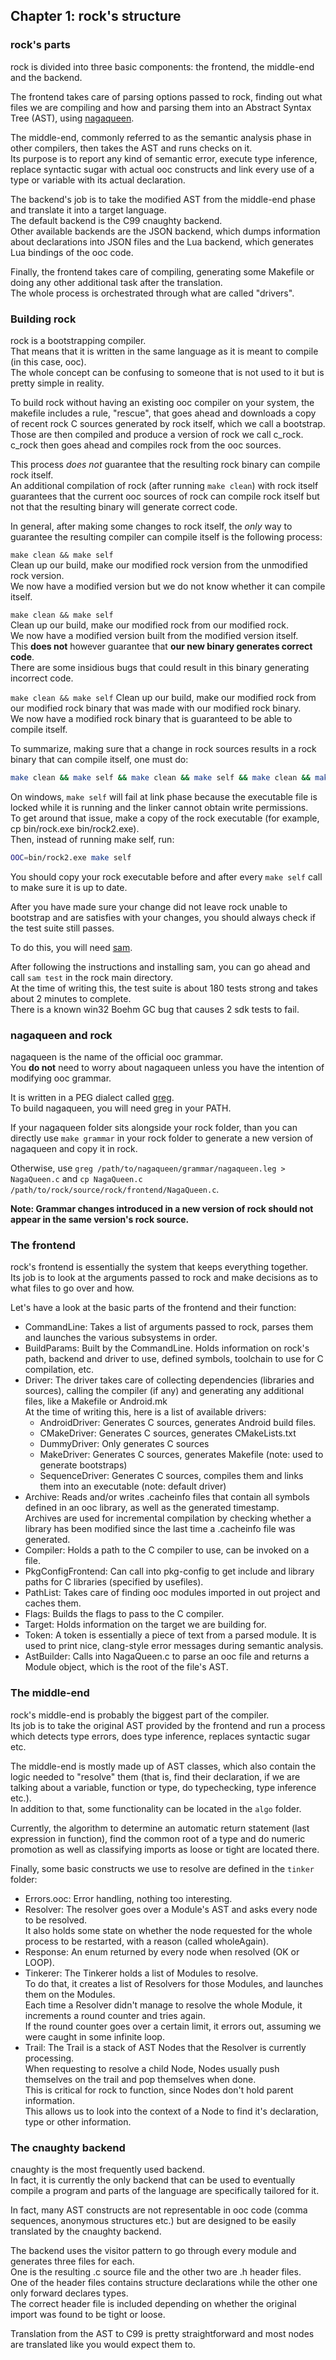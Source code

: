 ## Chapter 1: rock's structure

### rock's parts

rock is divided into three basic components: the frontend, the middle-end and the backend.  

The frontend takes care of parsing options passed to rock, finding out what files we are compiling and how and parsing them into an Abstract Syntax Tree (AST), using [nagaqueen](https://github.com/ooc-lang/nagaqueen).  

The middle-end, commonly referred to as the semantic analysis phase in other compilers, then takes the AST and runs checks on it.  
Its purpose is to report any kind of semantic error, execute type inference, replace syntactic sugar with actual ooc constructs and link every use of a type or variable with its actual declaration.  

The backend's job is to take the modified AST from the middle-end phase and translate it into a target language.  
The default backend is the C99 cnaughty backend.  
Other available backends are the JSON backend, which dumps information about declarations into JSON files and the Lua backend, which generates Lua bindings of the ooc code.  

Finally, the frontend takes care of compiling, generating some Makefile or doing any other additional task after the translation.  
The whole process is orchestrated through what are called "drivers".  

### Building rock

rock is a bootstrapping compiler.  
That means that it is written in the same language as it is meant to compile (in this case, ooc).  
The whole concept can be confusing to someone that is not used to it but is pretty simple in reality.  

To build rock without having an existing ooc compiler on your system, the makefile includes a rule, "rescue", that goes ahead and downloads a copy of recent rock C sources generated by rock itself, which we call a bootstrap.  
Those are then compiled and produce a version of rock we call c_rock.  
c_rock then goes ahead and compiles rock from the ooc sources.  

This process _does not_ guarantee that the resulting rock binary can compile rock itself.  
An additional compilation of rock (after running `make clean`) with rock itself guarantees that the current ooc sources of rock can compile rock itself but not that the resulting binary will generate correct code.  

In general, after making some changes to rock itself, the _only_ way to guarantee the resulting compiler can compile itself is the following process:  

`make clean && make self`  
Clean up our build, make our modified rock version from the unmodified rock version.  
We now have a modified version but we do not know whether it can compile itself.  

`make clean && make self`  
Clean up our build, make our modified rock from our modified rock.  
We now have a modified version built from the modified version itself.  
This __does not__ however guarantee that __our new binary generates correct code__.  
There are some insidious bugs that could result in this binary generating incorrect code.  

`make clean && make self`
Clean up our build, make our modified rock from our modified rock binary that was made with our modified rock binary.  
We now have a modified rock binary that is guaranteed to be able to compile itself.  

To summarize, making sure that a change in rock sources results in a rock binary that can compile itself, one must do:  
```sh
make clean && make self && make clean && make self && make clean && make self
```

On windows, `make self` will fail at link phase because the executable file is locked while it is running and the linker cannot obtain write permissions.  
To get around that issue, make a copy of the rock executable (for example, cp bin/rock.exe bin/rock2.exe).  
Then, instead of running make self, run:  

```sh
OOC=bin/rock2.exe make self
```

You should copy your rock executable before and after every `make self` call to make sure it is up to date.  


After you have made sure your change did not leave rock unable to bootstrap and are satisfies with your changes, you should always check if the test suite still passes.  

To do this, you will need [sam](https://github.com/ooc-lang/sam).  

After following the instructions and installing sam, you can go ahead and call `sam test` in the rock main directory.  
At the time of writing this, the test suite is about 180 tests strong and takes about 2 minutes to complete.  
There is a known win32 Boehm GC bug that causes 2 sdk tests to fail.  

### nagaqueen and rock

nagaqueen is the name of the official ooc grammar.  
You __do not__ need to worry about nagaqueen unless you have the intention of modifying ooc grammar.  

It is written in a PEG dialect called [greg](https://github.com/ooc-lang/greg).  
To build nagaqueen, you will need greg in your PATH.  

If your nagaqueen folder sits alongside your rock folder, than you can directly use `make grammar` in your rock folder to generate a new version of nagaqueen and copy it in rock.  

Otherwise, use `greg /path/to/nagaqueen/grammar/nagaqueen.leg > NagaQueen.c` and `cp NagaQueen.c /path/to/rock/source/rock/frontend/NagaQueen.c`.  

__Note: Grammar changes introduced in a new version of rock should not appear in the same version's rock source.__  

### The frontend

rock's frontend is essentially the system that keeps everything together.  
Its job is to look at the arguments passed to rock and make decisions as to what files to go over and how.  

Let's have a look at the basic parts of the frontend and their function:  

- CommandLine: Takes a list of arguments passed to rock, parses them and launches the various subsystems in order.
- BuildParams: Built by the CommandLine. Holds information on rock's path, backend and driver to use, defined symbols, toolchain to use for C compilation, etc.  
- Driver: The driver takes care of collecting dependencies (libraries and sources), calling the compiler (if any) and generating any additional files, like a Makefile or Android.mk  
At the time of writing this, here is a list of available drivers:  
    * AndroidDriver: Generates C sources, generates Android build files.
    * CMakeDriver: Generates C sources, generates CMakeLists.txt
    * DummyDriver: Only generates C sources
    * MakeDriver: Generates C sources, generates Makefile (note: used to generate bootstraps)
    * SequenceDriver: Generates C sources, compiles them and links them into an executable (note: default driver)
- Archive: Reads and/or writes .cacheinfo files that contain all symbols defined in an ooc library, as well as the generated timestamp.  
Archives are used for incremental compilation by checking whether a library has been modified since the last time a .cacheinfo file was generated.  
- Compiler: Holds a path to the C compiler to use, can be invoked on a file.  
- PkgConfigFrontend: Can call into pkg-config to get include and library paths for C libraries (specified by usefiles).  
- PathList: Takes care of finding ooc modules imported in out project and caches them.
- Flags: Builds the flags to pass to the C compiler.
- Target: Holds information on the target we are building for.
- Token: A token is essentially a piece of text from a parsed module. It is used to print nice, clang-style error messages during semantic analysis.
- AstBuilder: Calls into NagaQueen.c to parse an ooc file and returns a Module object, which is the root of the file's AST.


### The middle-end

rock's middle-end is probably the biggest part of the compiler.  
Its job is to take the original AST provided by the frontend and run a process which detects type errors, does type inference, replaces syntactic sugar etc.  

The middle-end is mostly made up of AST classes, which also contain the logic needed to "resolve" them (that is, find their declaration, if we are talking about a variable, function or type, do typechecking, type inference etc.).  
In addition to that, some functionality can be located in the `algo` folder.  

Currently, the algorithm to determine an automatic return statement (last expression in function), find the common root of a type and do numeric promotion as well as classifying imports as loose or tight are located there.  

Finally, some basic constructs we use to resolve are defined in the `tinker` folder:  

- Errors.ooc: Error handling, nothing too interesting.
- Resolver: The resolver goes over a Module's AST and asks every node to be resolved.  
It also holds some state on whether the node requested for the whole process to be restarted, with a reason (called wholeAgain).
- Response: An enum returned by every node when resolved (OK or LOOP).  
- Tinkerer: The Tinkerer holds a list of Modules to resolve.  
To do that, it creates a list of Resolvers for those Modules, and launches them on the Modules.  
Each time a Resolver didn't manage to resolve the whole Module, it increments a round counter and tries again.  
If the round counter goes over a certain limit, it errors out, assuming we were caught in some infinite loop.  
- Trail: The Trail is a stack of AST Nodes that the Resolver is currently processing.  
When requesting to resolve a child Node, Nodes usually push themselves on the trail and pop themselves when done.  
This is critical for rock to function, since Nodes don't hold parent information.  
This allows us to look into the context of a Node to find it's declaration, type or other information.

### The cnaughty backend

cnaughty is the most frequently used backend.  
In fact, it is currently the only backend that can be used to eventually compile a program and parts of the language are specifically tailored for it.  

In fact, many AST constructs are not representable in ooc code (comma sequences, anonymous structures etc.) but are designed to be easily translated by the cnaughty backend.  

The backend uses the visitor pattern to go through every module and generates three files for each.  
One is the resulting .c source file and the other two are .h header files.  
One of the header files contains structure declarations while the other one only forward declares types.  
The correct header file is included depending on whether the original import was found to be tight or loose.  

Translation from the AST to C99 is pretty straightforward and most nodes are translated like you would expect them to.